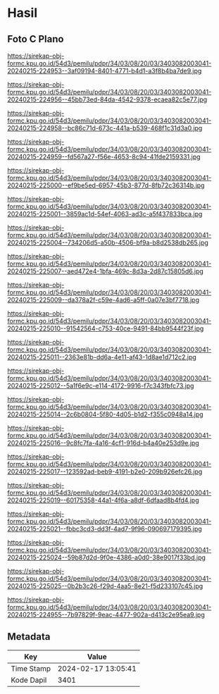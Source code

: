 # Hasil

## Foto C Plano

https://sirekap-obj-formc.kpu.go.id/54d3/pemilu/pdpr/34/03/08/20/03/3403082003041-20240215-224953--3af09194-8401-4771-b4d1-a3f8b4ba7de9.jpg

https://sirekap-obj-formc.kpu.go.id/54d3/pemilu/pdpr/34/03/08/20/03/3403082003041-20240215-224956--45bb73ed-84da-4542-9378-ecaea82c5e77.jpg

https://sirekap-obj-formc.kpu.go.id/54d3/pemilu/pdpr/34/03/08/20/03/3403082003041-20240215-224958--bc86c71d-673c-441a-b539-468f1c31d3a0.jpg

https://sirekap-obj-formc.kpu.go.id/54d3/pemilu/pdpr/34/03/08/20/03/3403082003041-20240215-224959--fd567a27-f56e-4653-8c94-41fde2159331.jpg

https://sirekap-obj-formc.kpu.go.id/54d3/pemilu/pdpr/34/03/08/20/03/3403082003041-20240215-225000--ef9be5ed-6957-45b3-877d-8fb72c36314b.jpg

https://sirekap-obj-formc.kpu.go.id/54d3/pemilu/pdpr/34/03/08/20/03/3403082003041-20240215-225001--3859ac1d-54ef-4063-ad3c-a5f437833bca.jpg

https://sirekap-obj-formc.kpu.go.id/54d3/pemilu/pdpr/34/03/08/20/03/3403082003041-20240215-225004--734206d5-a50b-4506-bf9a-b8d2538db265.jpg

https://sirekap-obj-formc.kpu.go.id/54d3/pemilu/pdpr/34/03/08/20/03/3403082003041-20240215-225007--aed472e4-1bfa-469c-8d3a-2d87c15805d6.jpg

https://sirekap-obj-formc.kpu.go.id/54d3/pemilu/pdpr/34/03/08/20/03/3403082003041-20240215-225009--da378a2f-c59e-4ad6-a5ff-0a07e3bf7718.jpg

https://sirekap-obj-formc.kpu.go.id/54d3/pemilu/pdpr/34/03/08/20/03/3403082003041-20240215-225010--91542564-c753-40ce-9491-84bb9544f23f.jpg

https://sirekap-obj-formc.kpu.go.id/54d3/pemilu/pdpr/34/03/08/20/03/3403082003041-20240215-225011--2363e81b-dd6a-4e11-af43-1d8ae1d712c2.jpg

https://sirekap-obj-formc.kpu.go.id/54d3/pemilu/pdpr/34/03/08/20/03/3403082003041-20240215-225012--5a1f6e9c-e114-4172-9916-f7c343fbfc73.jpg

https://sirekap-obj-formc.kpu.go.id/54d3/pemilu/pdpr/34/03/08/20/03/3403082003041-20240215-225014--2c6b0804-5f80-4d05-b1d2-f355c0948a14.jpg

https://sirekap-obj-formc.kpu.go.id/54d3/pemilu/pdpr/34/03/08/20/03/3403082003041-20240215-225016--9c8fc7fa-4a16-4cf1-916d-b4a40e253d9e.jpg

https://sirekap-obj-formc.kpu.go.id/54d3/pemilu/pdpr/34/03/08/20/03/3403082003041-20240215-225017--123592ad-beb9-4191-b2e0-209b926efc26.jpg

https://sirekap-obj-formc.kpu.go.id/54d3/pemilu/pdpr/34/03/08/20/03/3403082003041-20240215-225019--60175358-44a1-4f6a-a8df-6dfaad8b4fd4.jpg

https://sirekap-obj-formc.kpu.go.id/54d3/pemilu/pdpr/34/03/08/20/03/3403082003041-20240215-225021--fbbc3cd3-dd3f-4ad7-9f96-090697179395.jpg

https://sirekap-obj-formc.kpu.go.id/54d3/pemilu/pdpr/34/03/08/20/03/3403082003041-20240215-225024--59b87d2d-9f0e-4386-a0d0-38e9017f33bd.jpg

https://sirekap-obj-formc.kpu.go.id/54d3/pemilu/pdpr/34/03/08/20/03/3403082003041-20240215-225025--0b2b3c26-f29d-4aa5-8e21-f5d233107c45.jpg

https://sirekap-obj-formc.kpu.go.id/54d3/pemilu/pdpr/34/03/08/20/03/3403082003041-20240215-224955--7b97829f-9eac-4477-902a-d413c2e95ea9.jpg


## Metadata

| Key        | Value               |
| ---------- | ------------------- |
| Time Stamp | 2024-02-17 13:05:41 |
| Kode Dapil | 3401                |




